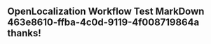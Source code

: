 <properties
ms.topic="hero-topic"
ms.test1="hero-topic"
ms.test2="test"/>

## OpenLocalization Workflow Test MarkDown 463e8610-ffba-4c0d-9119-4f008719864a thanks!
